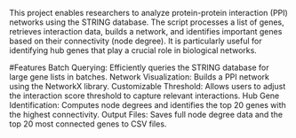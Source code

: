 This project enables researchers to analyze protein-protein interaction (PPI) networks using the STRING database. The script processes a list of genes, retrieves interaction data, builds a network, and identifies important genes based on their connectivity (node degree). It is particularly useful for identifying hub genes that play a crucial role in biological networks.

#Features
Batch Querying: Efficiently queries the STRING database for large gene lists in batches.
Network Visualization: Builds a PPI network using the NetworkX library.
Customizable Threshold: Allows users to adjust the interaction score threshold to capture relevant interactions.
Hub Gene Identification: Computes node degrees and identifies the top 20 genes with the highest connectivity.
Output Files: Saves full node degree data and the top 20 most connected genes to CSV files.
